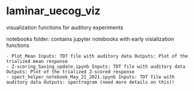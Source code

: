 # laminar_uecog_viz
visualization functions for auditory experiments

notebooks folder: contains jupyter notebooks with early visialization functions 

    - Plot_Mean Inputs: TDT file with auditory data Outputs: Plot of the trialized mean response
    - Z-scoring_Saving_update.ipynb Inputs: TDT file with auditory data Outputs: Plot of the trialized Z-scored response
    - spect_helper_notebook_May_21_2021.ipynb Inputs: TDT file with auditory data Outputs: spectrogram (need more details on this)!
